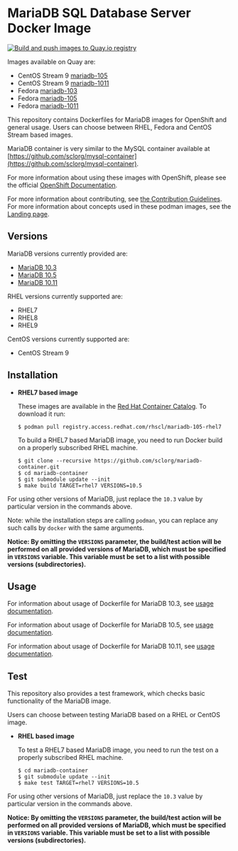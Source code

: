 MariaDB SQL Database Server Docker Image
========================================

[![Build and push images to Quay.io registry](https://github.com/sclorg/mariadb-container/actions/workflows/build-and-push.yml/badge.svg)](https://github.com/sclorg/mariadb-container/actions/workflows/build-and-push.yml)

Images available on Quay are:
* CentOS Stream 9 [mariadb-105](https://quay.io/repository/sclorg/mariadb-105-c9s)
* CentOS Stream 9 [mariadb-1011](https://quay.io/repository/sclorg/mariadb-1011-c9s)
* Fedora [mariadb-103](https://quay.io/repository/fedora/mariadb-103)
* Fedora [mariadb-105](https://quay.io/repository/fedora/mariadb-105)
* Fedora [mariadb-1011](https://quay.io/repository/fedora/mariadb-1011)

This repository contains Dockerfiles for MariaDB images for OpenShift and general usage.
Users can choose between RHEL, Fedora and CentOS Stream based images.

MariaDB container is very similar to the MySQL container available at
[https://github.com/sclorg/mysql-container](https://github.com/sclorg/mysql-container).

For more information about using these images with OpenShift, please see the
official [OpenShift Documentation](https://docs.okd.io/latest/using_images/db_images/mariadb.html).

For more information about contributing, see
[the Contribution Guidelines](https://github.com/sclorg/welcome/blob/master/contribution.md).
For more information about concepts used in these podman images, see the
[Landing page](https://github.com/sclorg/welcome).


Versions
---------------
MariaDB versions currently provided are:
* [MariaDB 10.3](10.3)
* [MariaDB 10.5](10.5)
* [MariaDB 10.11](10.11)

RHEL versions currently supported are:
* RHEL7
* RHEL8
* RHEL9

CentOS versions currently supported are:
* CentOS Stream 9


Installation
----------------------

*  **RHEL7 based image**

    These images are available in the [Red Hat Container Catalog](https://access.redhat.com/containers/#/registry.access.redhat.com/rhscl/mariadb-103-rhel7).
    To download it run:

    ```
    $ podman pull registry.access.redhat.com/rhscl/mariadb-105-rhel7
    ```

    To build a RHEL7 based MariaDB image, you need to run Docker build on a properly
    subscribed RHEL machine.

    ```
    $ git clone --recursive https://github.com/sclorg/mariadb-container.git
    $ cd mariadb-container
    $ git submodule update --init
    $ make build TARGET=rhel7 VERSIONS=10.5
    ```

For using other versions of MariaDB, just replace the `10.3` value by particular version
in the commands above.

Note: while the installation steps are calling `podman`, you can replace any such calls by `docker` with the same arguments.

**Notice: By omitting the `VERSIONS` parameter, the build/test action will be performed
on all provided versions of MariaDB, which must be specified in  `VERSIONS` variable.
This variable must be set to a list with possible versions (subdirectories).**


Usage
---------------------------------

For information about usage of Dockerfile for MariaDB 10.3,
see [usage documentation](10.3).

For information about usage of Dockerfile for MariaDB 10.5,
see [usage documentation](10.5).

For information about usage of Dockerfile for MariaDB 10.11,
see [usage documentation](10.11).

Test
---------------------------------

This repository also provides a test framework, which checks basic functionality
of the MariaDB image.

Users can choose between testing MariaDB based on a RHEL or CentOS image.

*  **RHEL based image**

    To test a RHEL7 based MariaDB image, you need to run the test on a properly
    subscribed RHEL machine.

    ```
    $ cd mariadb-container
    $ git submodule update --init
    $ make test TARGET=rhel7 VERSIONS=10.5
    ```

For using other versions of MariaDB, just replace the `10.3` value by particular version
in the commands above.

**Notice: By omitting the `VERSIONS` parameter, the build/test action will be performed
on all provided versions of MariaDB, which must be specified in  `VERSIONS` variable.
This variable must be set to a list with possible versions (subdirectories).**
